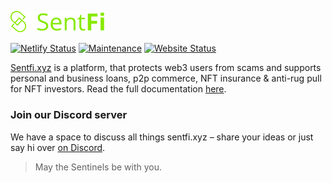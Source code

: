 <p>
    <img src="assets\images\logo.svg"
        width="150">
</p>

<p>
    <a href="https://app.netlify.com/sites/sentfixyz-website/deploys">
        <img src="https://api.netlify.com/api/v1/badges/29db6a47-a6a2-4c2b-9162-945c9f45c0a4/deploy-status" alt="Netlify Status"></a>
    <a href="https://github.com/sentfixyz/development/commits/main">
        <img src="https://img.shields.io/badge/maintained-no-red.svg"
            alt="Maintenance"></a>
    <a href="https://sentfi.xyz">
        <img src="https://img.shields.io/badge/website-up-green"
            alt="Website Status"/></a>

</p>

[Sentfi.xyz](https://sentfi.xyz) is a  platform, that protects web3 users from scams and supports personal and business loans, p2p commerce, NFT insurance & anti-rug pull for NFT investors. Read the full documentation [here](https://sentfi.gitbook.io/sentinel/).

### Join our Discord server

We have a space to discuss all things sentfi.xyz – share your ideas or just say hi over [on Discord](https://discord.gg/c2ZaCeGvYQ).

> May the Sentinels be with you.
